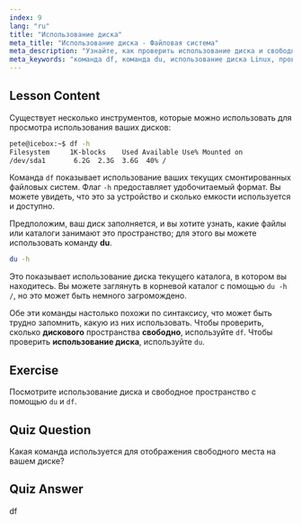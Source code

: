 ```yaml
---
index: 9
lang: "ru"
title: "Использование диска"
meta_title: "Использование диска - Файловая система"
meta_description: "Узнайте, как проверить использование диска и свободное пространство в Linux с помощью команд df и du. Поймите их различия и когда использовать каждую. Учебник по управлению дисками Linux."
meta_keywords: "команда df, команда du, использование диска Linux, проверить свободное место, учебник Linux, Linux для начинающих, управление дисками, руководство Linux"
---
```


## Lesson Content

Существует несколько инструментов, которые можно использовать для просмотра использования ваших дисков:

```bash
pete@icebox:~$ df -h
Filesystem     1K-blocks    Used Available Use% Mounted on
/dev/sda1       6.2G  2.3G  3.6G  40% /
```

Команда `df` показывает использование ваших текущих смонтированных файловых систем. Флаг `-h` предоставляет удобочитаемый формат. Вы можете увидеть, что это за устройство и сколько емкости используется и доступно.

Предположим, ваш диск заполняется, и вы хотите узнать, какие файлы или каталоги занимают это пространство; для этого вы можете использовать команду **du**.

```bash
du -h
```

Это показывает использование диска текущего каталога, в котором вы находитесь. Вы можете заглянуть в корневой каталог с помощью `du -h /`, но это может быть немного загромождено.

Обе эти команды настолько похожи по синтаксису, что может быть трудно запомнить, какую из них использовать. Чтобы проверить, сколько **дискового** пространства **свободно**, используйте `df`. Чтобы проверить **использование диска**, используйте `du`.

## Exercise

Посмотрите использование диска и свободное пространство с помощью `du` и `df`.

## Quiz Question

Какая команда используется для отображения свободного места на вашем диске?

## Quiz Answer

df
